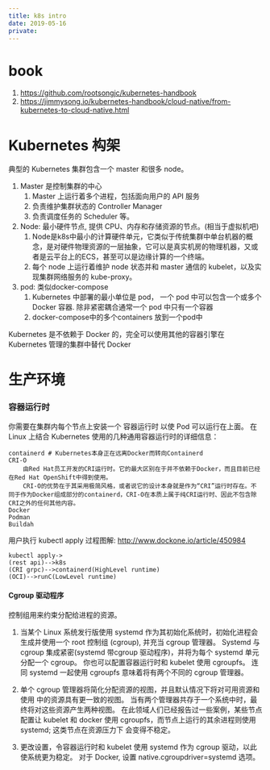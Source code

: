 ```yaml
---
title: k8s intro
date: 2019-05-16
private:
---
```

# book
1. https://github.com/rootsongjc/kubernetes-handbook
2. https://jimmysong.io/kubernetes-handbook/cloud-native/from-kubernetes-to-cloud-native.html

# Kubernetes 构架
典型的 Kubernetes 集群包含一个 master 和很多 node。
1. Master 是控制集群的中心
    1. Master 上运行着多个进程，包括面向用户的 API 服务
    2. 负责维护集群状态的 Controller Manager
    3. 负责调度任务的 Scheduler 等。
2. Node: 最小硬件节点, 提供 CPU、内存和存储资源的节点。(相当于虚拟机吧)
    1. Node是k8s中最小的计算硬件单元，它类似于传统集群中单台机器的概念，是对硬件物理资源的一层抽象，它可以是真实机房的物理机器，又或者是云平台上的ECS，甚至可以是边缘计算的一个终端。
    1. 每个 node 上运行着维护 node 状态并和 master 通信的 kubelet，以及实现集群网络服务的 kube-proxy。
3. pod: 类似docker-compose 
   1. Kubernetes 中部署的最小单位是 pod， 一个 pod 中可以包含一个或多个 Docker 容器. 除非紧密耦合通常一个 pod 中只有一个容器
   2. docker-compose中的多个containers 放到一个pod中

Kubernetes 是不依赖于 Docker 的，完全可以使用其他的容器引擎在 Kubernetes 管理的集群中替代 Docker


# 生产环境
### 容器运行时
你需要在集群内每个节点上安装一个 容器运行时 以使 Pod 可以运行在上面。
在 Linux 上结合 Kubernetes 使用的几种通用容器运行时的详细信息：

    containerd # Kubernetes本身正在远离Docker而转向Containerd
    CRI-O   
        由Red Hat员工开发的CRI运行时。它的最大区别在于并不依赖于Docker，而且目前已经在Red Hat OpenShift中得到使用。
        CRI-O的优势在于其采用极简风格，或者说它的设计本身就是作为“CRI”运行时存在。不同于作为Docker组成部分的containerd，CRI-O在本质上属于纯CRI运行时、因此不包含除CRI之外的任何其他内容。
    Docker
    Podman
    Buildah

用户执行 kubectl apply 过程图解: http://www.dockone.io/article/450984

    kubectl apply->
    (rest api)-->k8s
    (CRI grpc)-->containerd(HighLevel runtime)
    (OCI)-->runC(LowLevel runtime)

#### Cgroup 驱动程序
控制组用来约束分配给进程的资源。

1. 当某个 Linux 系统发行版使用 systemd 作为其初始化系统时，初始化进程会生成并使用一个 root 控制组 (cgroup), 并充当 cgroup 管理器。 Systemd 与 cgroup 集成紧密(systemd 带cgroup 驱动程序)，并将为每个 systemd 单元分配一个 cgroup。 你也可以配置容器运行时和 kubelet 使用 cgroupfs。 连同 systemd 一起使用 cgroupfs 意味着将有两个不同的 cgroup 管理器。

2. 单个 cgroup 管理器将简化分配资源的视图，并且默认情况下将对可用资源和使用 中的资源具有更一致的视图。 当有两个管理器共存于一个系统中时，最终将对这些资源产生两种视图。 在此领域人们已经报告过一些案例，某些节点配置让 kubelet 和 docker 使用 cgroupfs，而节点上运行的其余进程则使用 systemd; 这类节点在资源压力下 会变得不稳定。

3. 更改设置，令容器运行时和 kubelet 使用 systemd 作为 cgroup 驱动，以此使系统更为稳定。 对于 Docker, 设置 native.cgroupdriver=systemd 选项。
